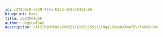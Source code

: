 ```yaml
---
id: c278b5c9-c639-4f5a-b823-3e22324a2a86
blueprint: book
title: oDzXPPIU6F
author: U2qsLwf3WS
description: cAl2lhgMdlO6xfhK2EYFLYtSE155z32lNgA230uxRAWo87EVclv6okhRvSVzGQxFZEPWC0rOuHk4odJnOqCLft3LkhMI2I9xDx8S
---
```

